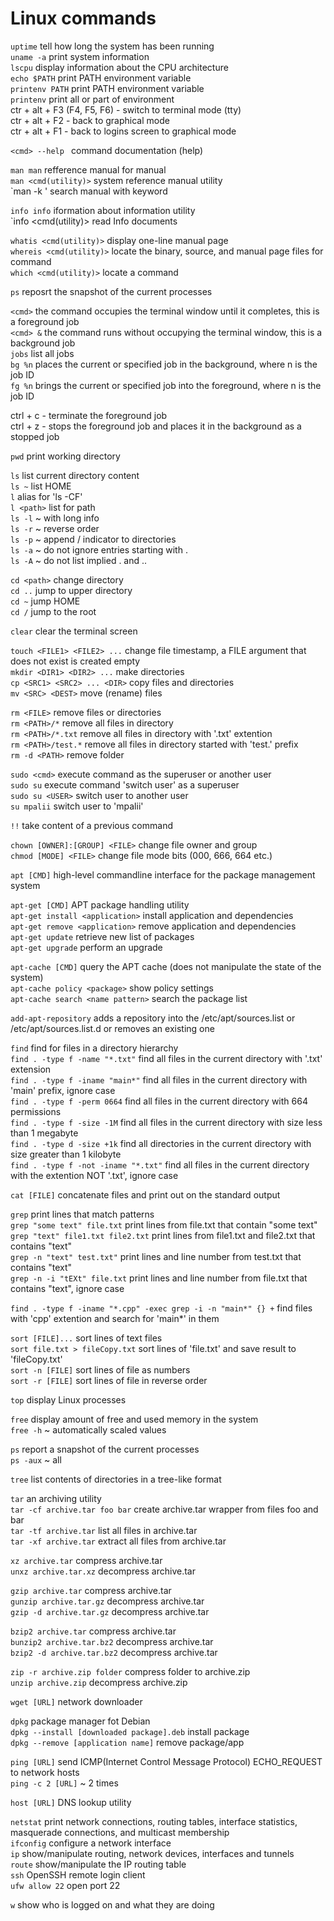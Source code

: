 # Linux commands

`uptime` tell how long the system has been running  
`uname -a` print system information  
`lscpu` display information about the CPU architecture  
`echo $PATH` print PATH environment variable  
`printenv PATH` print PATH environment variable  
`printenv` print all or part of environment  
 ctr + alt + F3 (F4, F5, F6) - switch to terminal mode (tty)  
 ctr + alt + F2 - back to graphical mode  
 ctr + alt + F1 - back to logins screen to graphical mode  

 `<cmd> --help ` command documentation (help)  

`man man` refference manual for manual  
`man <cmd(utility)>` system reference manual utility  
`man -k <keyword>' search manual with keyword  

`info info` iformation about information utility  
`info <cmd(utility)> read Info documents  

`whatis <cmd(utility)>` display one-line manual page  
`whereis <cmd(utility)>` locate the binary, source, and manual page files for command  
`which <cmd(utility)>` locate a command  

`ps` reposrt the snapshot of the current processes  

`<cmd>` the command occupies the terminal window until it completes, this is a foreground job  
`<cmd> &`  the command runs without occupying the terminal window, this is a background job  
`jobs` list all jobs  
`bg %n` places the current or specified job in the background, where n is the job ID  
`fg %n` brings the current or specified job into the foreground, where n is the job ID  

ctrl + c - terminate the foreground job  
ctrl + z - stops the foreground job and places it in the background as a stopped job  

`pwd` print working directory  

`ls` list current directory content  
`ls ~` list HOME  
`l` alias for 'ls -CF'  
`l <path>` list for path  
`ls -l` ~ with long info  
`ls -r` ~ reverse order  
`ls -p` ~ append / indicator to directories  
`ls -a` ~ do not ignore entries starting with .  
`ls -A` ~ do not list implied . and ..  

`cd <path>` change directory  
`cd ..` jump to upper directory  
`cd ~` jump HOME  
`cd /` jump to the root  

`clear` clear the terminal screen  

`touch <FILE1> <FILE2> ...` change file timestamp, a FILE argument that does not exist is created empty  
`mkdir <DIR1> <DIR2> ...` make directories  
`cp <SRC1> <SRC2> ... <DIR>` copy files and directories  
`mv <SRC> <DEST>` move (rename) files  

`rm <FILE>` remove files or directories  
`rm <PATH>/*` remove all files in directory  
`rm <PATH>/*.txt` remove all files in directory with '.txt' extention  
`rm <PATH>/test.*` remove all files in directory started with 'test.' prefix  
`rm -d <PATH>` remove folder  

`sudo <cmd>` execute command as the superuser or another user  
`sudo su` execute command 'switch user' as a superuser  
`sudo su <USER>` switch user to another user  
`su mpalii` switch user to 'mpalii'  

`!!` take content of a previous command  

`chown [OWNER]:[GROUP] <FILE>` change file owner and group  
`chmod [MODE] <FILE>` change file mode bits (000, 666, 664 etc.)  

`apt [CMD]` high-level commandline interface for the package management system  

`apt-get [CMD]` APT package handling utility  
`apt-get install <application>` install application and dependencies  
`apt-get remove <application>` remove application and dependencies  
`apt-get update` retrieve new list of packages  
`apt-get upgrade` perform an upgrade  

`apt-cache [CMD]` query the APT cache (does not manipulate the state of the system)  
`apt-cache policy <package>` show policy settings  
`apt-cache search <name pattern>` search the package list  

`add-apt-repository` adds a repository into the /etc/apt/sources.list or /etc/apt/sources.list.d or removes an existing one  

`find` find for files in a directory hierarchy  
`find . -type f -name "*.txt"` find all files in the current directory with '.txt' extension  
`find . -type f -iname "main*"` find all files in the current directory with 'main' prefix, ignore case  
`find . -type f -perm 0664` find all files in the current directory with 664 permissions  
`find . -type f -size -1M` find all files in the current directory with size less than 1 megabyte  
`find . -type d -size +1k` find all directories in the current directory with size greater than 1 kilobyte  
`find . -type f -not -iname "*.txt"` find all files in the current directory with the extention NOT '.txt', ignore case  

`cat [FILE]` concatenate files and print out on the standard output  

`grep` print lines that match patterns  
`grep "some text" file.txt` print lines from file.txt that contain "some text"  
`grep "text" file1.txt file2.txt` print lines from file1.txt and file2.txt that contains "text"  
`grep -n "text" test.txt"` print lines and line number from test.txt that contains "text"  
`grep -n -i "tEXt" file.txt` print lines and line number from file.txt that contains "text", ignore case  

`find . -type f -iname "*.cpp" -exec grep -i -n "main*" {} +` find files with 'cpp' extention and search for 'main*' in them   

`sort [FILE]...` sort lines of text files  
`sort file.txt > fileCopy.txt` sort lines of 'file.txt' and save result to 'fileCopy.txt'  
`sort -n [FILE]` sort lines of file as numbers  
`sort -r [FILE]` sort lines of file in reverse order  

`top` display Linux processes  

`free` display amount of free and used memory in the system  
`free -h` ~ automatically scaled values  

`ps` report a snapshot of the current processes  
`ps -aux` ~ all  

`tree` list contents of directories in a tree-like format  

`tar` an archiving utility  
`tar -cf archive.tar foo bar` create archive.tar wrapper from files foo and bar  
`tar -tf archive.tar` list all files in archive.tar  
`tar -xf archive.tar` extract all files from archive.tar  

`xz archive.tar` compress archive.tar  
`unxz archive.tar.xz` decompress archive.tar  

`gzip archive.tar` compress archive.tar  
`gunzip archive.tar.gz` decompress archive.tar  
`gzip -d archive.tar.gz` decompress archive.tar  

`bzip2 archive.tar` compress archive.tar  
`bunzip2 archive.tar.bz2` decompress archive.tar  
`bzip2 -d archive.tar.bz2` decompress archive.tar  

`zip -r archive.zip folder` compress folder to archive.zip  
`unzip archive.zip` decompress archive.zip  

`wget [URL]` network downloader  

`dpkg` package manager fot Debian  
`dpkg --install [downloaded package].deb` install package  
`dpkg --remove [application name]` remove package/app  

`ping [URL]` send ICMP(Internet Control Message Protocol) ECHO_REQUEST to network hosts  
`ping -c 2 [URL]` ~ 2 times  

`host [URL]` DNS lookup utility  

`netstat` print network connections, routing tables, interface statistics, masquerade connections, and multicast membership  
`ifconfig` configure a network interface  
`ip` show/manipulate routing, network devices, interfaces and tunnels  
`route` show/manipulate the IP routing table  
`ssh` OpenSSH remote login client  
`ufw allow 22` open port 22  

`w` show who is logged on and what they are doing  
